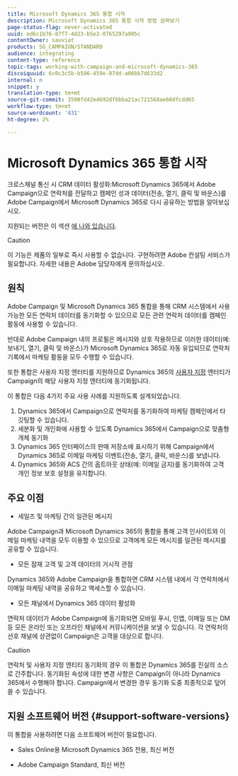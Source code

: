 ```yaml
---
title: Microsoft Dynamics 365 통합 시작
description: Microsoft Dynamics 365 통합 시작 방법 살펴보기
page-status-flag: never-activated
uuid: ed6c1b76-87f7-4d23-b5e2-0765297a905c
contentOwner: sauviat
products: SG_CAMPAIGN/STANDARD
audience: integrating
content-type: reference
topic-tags: working-with-campaign-and-microsoft-dynamics-365
discoiquuid: 6c0c3c5b-b596-459e-87dd-a06bb7d633d2
internal: n
snippet: y
translation-type: tm+mt
source-git-commit: 3590fd42e4692df6bba21ac721568ae60dfcdd65
workflow-type: tm+mt
source-wordcount: '431'
ht-degree: 2%

---
```



# Microsoft Dynamics 365 통합 시작

크로스채널 통신 시 CRM 데이터 활성화:Microsoft Dynamics 365에서 Adobe Campaign으로 연락처를 전달하고 캠페인 성과 데이터(전송, 열기, 클릭 및 바운스)를 Adobe Campaign에서 Microsoft Dynamics 365로 다시 공유하는 방법을 알아보십시오.

지원되는 버전은 이 섹션 [에 나와 있습니다](#support-software-versions).

>[!CAUTION]
>
>이 기능은 제품의 일부로 즉시 사용할 수 없습니다. 구현하려면 Adobe 컨설팅 서비스가 필요합니다. 자세한 내용은 Adobe 담당자에게 문의하십시오.

## 원칙

Adobe Campaign 및 Microsoft Dynamics 365 통합을 통해 CRM 시스템에서 사용 가능한 모든 연락처 데이터를 동기화할 수 있으므로 모든 관련 연락처 데이터를 캠페인 활동에 사용할 수 있습니다.

반대로 Adobe Campaign 내의 프로필은 메시지와 상호 작용하므로 이러한 데이터(예:보내기, 열기, 클릭 및 바운스)가 Microsoft Dynamics 365로 자동 유입되므로 연락처 기록에서 마케팅 활동을 모두 수행할 수 있습니다.

또한 통합은 사용자 지정 엔터티를 지원하므로 Dynamics 365의 [사용자 지정](../../integrating/using/map-campaign-custom-resources-and-dynamics-365-custom-entities.md) 엔터티가 Campaign의 해당 사용자 지정 엔터티에 동기화됩니다.

이 통합은 다음 4가지 주요 사용 사례를 지원하도록 설계되었습니다.

1. Dynamics 365에서 Campaign으로 연락처를 동기화하여 마케팅 캠페인에서 타깃팅할 수 있습니다.
1. 세분화 및 개인화에 사용할 수 있도록 Dynamics 365에서 Campaign으로 맞춤형 개체 동기화
1. Dynamics 365 인터페이스의 판매 저장소에 표시하기 위해 Campaign에서 Dynamics 365로 이메일 마케팅 이벤트(전송, 열기, 클릭, 바운스)를 보냅니다.
1. Dynamics 365와 ACS 간의 옵트아웃 상태(예: 이메일 금지)를 동기화하여 고객 개인 정보 보호 설정을 유지합니다.

## 주요 이점

* 세일즈 및 마케팅 간의 일관된 메시지

Adobe Campaign과 Microsoft Dynamics 365의 통합을 통해 고객 인사이트와 이메일 마케팅 내역을 모두 이용할 수 있으므로 고객에게 모든 메시지를 일관된 메시지를 공유할 수 있습니다.

* 모든 잠재 고객 및 고객 데이터의 거시적 관점

Dynamics 365와 Adobe Campaign을 통합하면 CRM 시스템 내에서 각 연락처에서 이메일 마케팅 내역을 공유하고 액세스할 수 있습니다.

* 모든 채널에서 Dynamics 365 데이터 활성화

연락처 데이터가 Adobe Campaign에 동기화되면 모바일 푸시, 인앱, 이메일 또는 DM 등 모든 온라인 또는 오프라인 채널에서 커뮤니케이션을 보낼 수 있습니다. 각 연락처의 선호 채널에 상관없이 Campaign은 고객을 대상으로 합니다.

>[!CAUTION]
>
>연락처 및 사용자 지정 엔티티 동기화의 경우 이 통합은 Dynamics 365를 진실의 소스로 간주합니다.  동기화된 속성에 대한 변경 사항은 Campaign이 아니라 Dynamics 365에서 수행해야 합니다.  Campaign에서 변경한 경우 동기화 도중 최종적으로 덮어쓸 수 있습니다.

## 지원 소프트웨어 버전 {#support-software-versions}

이 통합을 사용하려면 다음 소프트웨어 버전이 필요합니다.

* Sales Online용 Microsoft Dynamics 365 전용, 최신 버전

* Adobe Campaign Standard, 최신 버전
